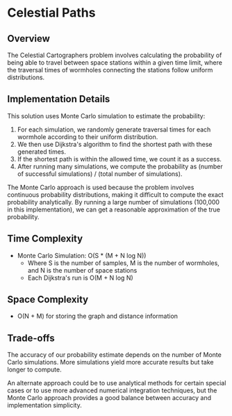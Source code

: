 # Celestial Paths

## Overview

The Celestial Cartographers problem involves calculating the probability of being able to travel between space stations within a given time limit, where the traversal times of wormholes connecting the stations follow uniform distributions.

## Implementation Details

This solution uses Monte Carlo simulation to estimate the probability:

1. For each simulation, we randomly generate traversal times for each wormhole according to their uniform distribution.
2. We then use Dijkstra's algorithm to find the shortest path with these generated times.
3. If the shortest path is within the allowed time, we count it as a success.
4. After running many simulations, we compute the probability as (number of successful simulations) / (total number of simulations).

The Monte Carlo approach is used because the problem involves continuous probability distributions, making it difficult to compute the exact probability analytically. By running a large number of simulations (100,000 in this implementation), we can get a reasonable approximation of the true probability.

## Time Complexity

- Monte Carlo Simulation: O(S * (M + N log N))
  - Where S is the number of samples, M is the number of wormholes, and N is the number of space stations
  - Each Dijkstra's run is O(M + N log N)

## Space Complexity

- O(N + M) for storing the graph and distance information

## Trade-offs

The accuracy of our probability estimate depends on the number of Monte Carlo simulations. More simulations yield more accurate results but take longer to compute. 

An alternate approach could be to use analytical methods for certain special cases or to use more advanced numerical integration techniques, but the Monte Carlo approach provides a good balance between accuracy and implementation simplicity.